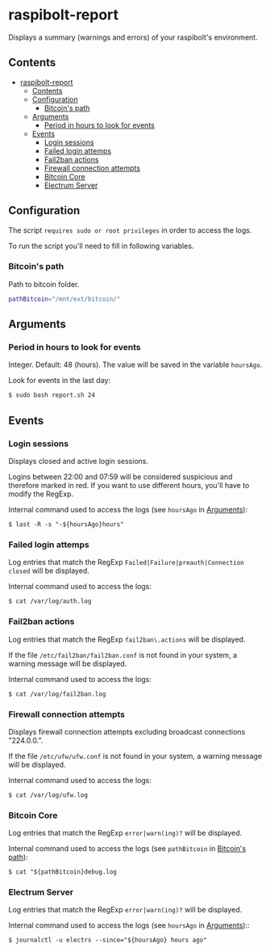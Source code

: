 # raspibolt-report

Displays a summary (warnings and errors) of your raspibolt's environment.

## Contents

- [raspibolt-report](#raspibolt-report)
  - [Contents](#contents)
  - [Configuration](#configuration)
    - [Bitcoin's path](#bitcoins-path)
  - [Arguments](#arguments)
    - [Period in hours to look for events](#period-in-hours-to-look-for-events)
  - [Events](#events)
    - [Login sessions](#login-sessions)
    - [Failed login attemps](#failed-login-attemps)
    - [Fail2ban actions](#fail2ban-actions)
    - [Firewall connection attempts](#firewall-connection-attempts)
    - [Bitcoin Core](#bitcoin-core)
    - [Electrum Server](#electrum-server)

## Configuration

The script `requires sudo or root privileges` in order to access the logs.

To run the script you'll need to fill in following variables.

### Bitcoin's path

Path to bitcoin folder.

```sh
pathBitcoin="/mnt/ext/bitcoin/"
```

## Arguments

### Period in hours to look for events

Integer. Default: 48 (hours). The value will be saved in the variable `hoursAgo`.

Look for events in the last day:

```sh
$ sudo bash report.sh 24
```

## Events

### Login sessions

Displays closed and active login sessions.

Logins between 22:00 and 07:59 will be considered suspicious and therefore marked in red. If you want to use different hours, you'll have to modify the RegExp.

Internal command used to access the logs (see `hoursAgo` in [Arguments](#arguments)):

```
$ last -R -s "-${hoursAgo}hours"
```

### Failed login attemps

Log entries that match the RegExp `Failed|Failure|preauth|Connection closed` will be displayed.

Internal command used to access the logs:

```
$ cat /var/log/auth.log
```

### Fail2ban actions

Log entries that match the RegExp `fail2ban\.actions` will be displayed.

If the file `/etc/fail2ban/fail2ban.conf` is not found in your system, a warning message will be displayed.

Internal command used to access the logs:

```
$ cat /var/log/fail2ban.log
```

### Firewall connection attempts

Displays firewall connection attempts excluding broadcast connections "224.0.0.".

If the file `/etc/ufw/ufw.conf` is not found in your system, a warning message will be displayed.

Internal command used to access the logs:

```
$ cat /var/log/ufw.log
```

### Bitcoin Core

Log entries that match the RegExp `error|warn(ing)?` will be displayed.

Internal command used to access the logs (see `pathBitcoin` in [Bitcoin's path](#bitcoins-path)):

```
$ cat "${pathBitcoin}debug.log
```

### Electrum Server

Log entries that match the RegExp `error|warn(ing)?` will be displayed.

Internal command used to access the logs (see `hoursAgo` in [Arguments](#arguments))::

```
$ journalctl -u electrs --since="${hoursAgo} hours ago"
```
